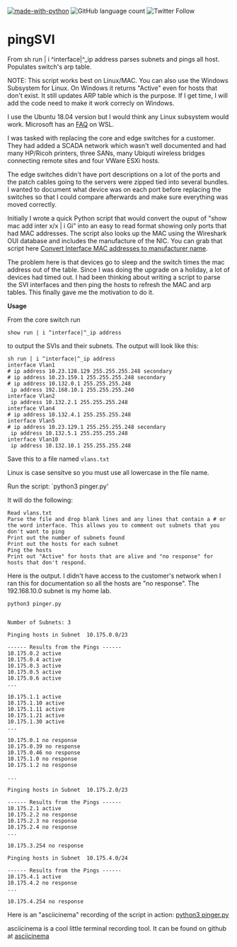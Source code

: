 [![made-with-python](https://img.shields.io/badge/Made%20with-Python-1f425f.svg)](https://www.python.org/)
![GitHub language count](https://img.shields.io/github/languages/count/rikosintie/nmap-python)
![Twitter Follow](https://img.shields.io/twitter/follow/rikosintie?style=social)

# pingSVI
From sh run | i ^interface|^_ip address parses subnets and pings all host. Populates switch's arp table.

NOTE: This script works best on Linux/MAC. You can also use the Windows Subsystem for Linux. On Windows it returns "Active" even for hosts that don't exist. It still updates ARP table which is the purpose. If I get time, I will add the code need to make it work correcly on Windows. 

I use the Ubuntu 18.04 version but I would think any Linux subsystem would work. Microsoft has an [FAQ](https://docs.microsoft.com/en-us/windows/wsl/faq) on WSL.

I was tasked with replacing the core and edge switches for a customer. They had added a SCADA network which wasn't well documented and had many HP/Ricoh printers, three SANs, many Ubiquti wireless bridges connecting remote sites and four VWare ESXi hosts. 

The edge switches didn't have port descriptions on a lot of the ports and the patch cables going to the servers were zipped tied into several bundles. I wanted to document what device was on each port before replacing the switches so that I could compare afterwards and make sure everything was moved correctly.

Initially I wrote a quick Python script that would convert the ouput of "show mac add inter x/x | i Gi" into an easy to read format showing only ports that had MAC addresses. The script also looks up the MAC using the Wireshark OUI database and includes the manufacture of the NIC. You can grab that script here [Convert Interface MAC addresses to manufacturer name](https://github.com/rikosintie/MAC2Manuf). 

The problem here is that devices go to sleep and the switch times the mac address out of the table. Since I was doing the upgrade on a holiday, a lot of devices had timed out.  I had been thinking about writing a script to parse the SVI interfaces and then ping the hosts to refresh the MAC and arp tables. This finally gave me the motivation to do it. 

**Usage**

From the core switch run 

`show run | i ^interface|^_ip address` 

to output the SVIs and their subnets. The output will look like this:
```
sh run | i ^interface|^_ip address
interface Vlan1
# ip address 10.23.128.129 255.255.255.248 secondary
# ip address 10.23.159.1 255.255.255.248 secondary
# ip address 10.132.0.1 255.255.255.248
 ip address 192.168.10.1 255.255.255.240
interface Vlan2
 ip address 10.132.2.1 255.255.255.248
interface Vlan4
# ip address 10.132.4.1 255.255.255.248
interface Vlan5
# ip address 10.23.129.1 255.255.255.248 secondary
 ip address 10.132.5.1 255.255.255.248
interface Vlan10
 ip address 10.132.10.1 255.255.255.248
 ```
Save this to a file named `vlans.txt` 

Linux is case sensitve so you must use all lowercase in the file name.
 
Run the script:
 `python3 pinger.py' 
 
It will do the following:
 ```
Read vlans.txt
Parse the file and drop blank lines and any lines that contain a # or the word interface. This allows you to comment out subnets that you don't want to ping
Print out the number of subnets found
Print out the hosts for each subnet
Ping the hosts
Print out "Active" for hosts that are alive and "no response" for hosts that don't respond.
```
Here is the output. I didn't have access to the customer's network when I ran this for documentation so all the hosts are "no response". The 192.168.10.0 subnet is my home lab.

```
python3 pinger.py 


Number of Subnets: 3

Pinging hosts in Subnet  10.175.0.0/23

------ Results from the Pings ------
10.175.0.2 active
10.175.0.4 active
10.175.0.3 active
10.175.0.5 active
10.175.0.6 active
...

10.175.1.1 active
10.175.1.10 active
10.175.1.11 active
10.175.1.21 active
10.175.1.30 active
...

10.175.0.1 no response
10.175.0.39 no response
10.175.0.46 no response
10.175.1.0 no response
10.175.1.2 no response

...

Pinging hosts in Subnet  10.175.2.0/23

------ Results from the Pings ------
10.175.2.1 active
10.175.2.2 no response
10.175.2.3 no response
10.175.2.4 no response
...

10.175.3.254 no response

Pinging hosts in Subnet  10.175.4.0/24

------ Results from the Pings ------
10.175.4.1 active
10.175.4.2 no response
...

10.175.4.254 no response
```
Here is an "asciicinema" recording of the script in action:
[python3 pinger.py](https://asciinema.org/a/p9ICnD759vWOzvhJLPDxGMphY)

asciicinema is a cool little terminal recording tool. It can be found on github at
[asciicinema](https://github.com/asciinema/asciinema)

 
